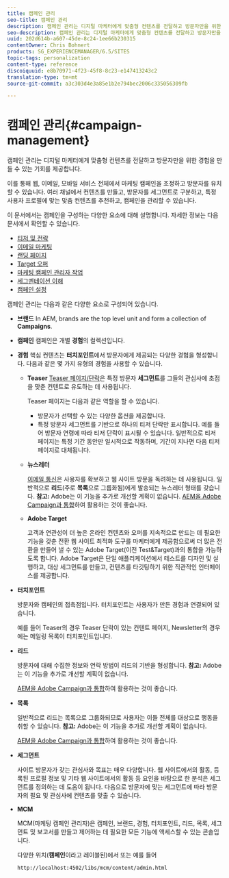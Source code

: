 ```yaml
---
title: 캠페인 관리
seo-title: 캠페인 관리
description: 캠페인 관리는 디지털 마케터에게 맞춤형 컨텐츠를 전달하고 방문자만을 위한 경험을 만들 수 있는 기회를 제공합니다. 이를 통해 웹, 이메일, 모바일 서비스 전체에서 마케팅 캠페인을 조정하고 방문자를 유치할 수 있습니다.
seo-description: 캠페인 관리는 디지털 마케터에게 맞춤형 컨텐츠를 전달하고 방문자만을 위한 경험을 만들 수 있는 기회를 제공합니다. 이를 통해 웹, 이메일, 모바일 서비스 전체에서 마케팅 캠페인을 조정하고 방문자를 유치할 수 있습니다.
uuid: 202d614b-a607-45de-8c24-1ee66b230315
contentOwner: Chris Bohnert
products: SG_EXPERIENCEMANAGER/6.5/SITES
topic-tags: personalization
content-type: reference
discoiquuid: e8b70971-4f23-45f8-8c23-e147413243c2
translation-type: tm+mt
source-git-commit: a3c303d4e3a85e1b2e794bec2006c335056309fb

---
```



# 캠페인 관리{#campaign-management}

캠페인 관리는 디지털 마케터에게 맞춤형 컨텐츠를 전달하고 방문자만을 위한 경험을 만들 수 있는 기회를 제공합니다.

이를 통해 웹, 이메일, 모바일 서비스 전체에서 마케팅 캠페인을 조정하고 방문자를 유치할 수 있습니다. 여러 채널에서 컨텐츠를 만들고, 방문자를 세그먼트로 구분하고, 특정 사용자 프로필에 맞는 맞춤 컨텐츠를 추천하고, 캠페인을 관리할 수 있습니다.

이 문서에서는 캠페인을 구성하는 다양한 요소에 대해 설명합니다. 자세한 정보는 다음 문서에서 확인할 수 있습니다.

* [티저 및 전략](/help/sites-classic-ui-authoring/classic-personalization-campaigns-teasers-strategy.md)
* [이메일 마케팅](/help/sites-classic-ui-authoring/classic-personalization-campaigns-email.md)
* [랜딩 페이지](/help/sites-classic-ui-authoring/classic-personalization-campaigns-landingpage.md)
* [Target 오퍼](/help/sites-classic-ui-authoring/classic-personalization-campaigns-target-offers.md)
* [마케팅 캠페인 관리자 작업](/help/sites-classic-ui-authoring/classic-personalization-campaigns-mktg-manager.md)
* [세그멘테이션 이해](/help/sites-classic-ui-authoring/classic-personalization-campaigns-segmentation.md)
* [캠페인 설정](/help/sites-classic-ui-authoring/classic-personalization-campaigns-setting-up-your.md)

캠페인 관리는 다음과 같은 다양한 요소로 구성되어 있습니다.

* **브랜드**
In AEM, brands are the top level unit and form a collection of **Campaigns**.

* **캠페인** 캠페인은 개별 **경험**&#x200B;의 컬렉션입니다.

* **경험** 핵심 컨텐츠는 **터치포인트**&#x200B;에서 방문자에게 제공되는 다양한 경험을 형성합니다. 다음과 같은 몇 가지 유형의 경험을 사용할 수 있습니다.

   * **Teaser**
      [Teaser 페이지/단락](#teasers)은 특정 방문자 **세그먼트**&#x200B;를 그들의 관심사에 초점을 맞춘 컨텐트로 유도하는 데 사용됩니다.

      Teaser 페이지는 다음과 같은 역할을 할 수 있습니다.

      * 방문자가 선택할 수 있는 다양한 옵션을 제공합니다.
      * 특정 방문자 세그먼트를 기반으로 하나의 티저 단락만 표시합니다. 예를 들어 방문자 연령에 따라 티저 단락이 표시될 수 있습니다.
      일반적으로 티저 페이지는 특정 기간 동안만 일시적으로 작동하며, 기간이 지나면 다음 티저 페이지로 대체됩니다.

   * **뉴스레터**

      [이메일 통신](#emailmarketing)은 사용자를 확보하고 웹 사이트 방문을 독려하는 데 사용됩니다. 일반적으로 **리드**(주로 **목록**&#x200B;으로 그룹화됨)에게 발송되는 뉴스레터 형태를 갖습니다. **참고:** Adobe는 이 기능을 추가로 개선할 계획이 없습니다. [AEM을 Adobe Campaign과 통합](/help/sites-administering/campaign.md)하여 활용하는 것이 좋습니다.

   * **Adobe Target**

      고객과 연관성이 더 높은 온라인 컨텐츠와 오퍼를 지속적으로 만드는 데 필요한 기능을 갖춘 전환 웹 사이트 최적화 도구를 마케터에게 제공함으로써 더 많은 전환을 만들어 낼 수 있는 Adobe Target(이전 Test&amp;Target)과의 통합을 가능하도록 합니다. Adobe Target은 단일 애플리케이션에서 테스트를 디자인 및 실행하고, 대상 세그먼트를 만들고, 컨텐츠를 타깃팅하기 위한 직관적인 인터페이스를 제공합니다.


* **터치포인트**

   방문자와 캠페인의 접촉점입니다. 터치포인트는 사용자가 만든 경험과 연결되어 있습니다.

   예를 들어 Teaser의 경우 Teaser 단락이 있는 컨텐트 페이지, Newsletter의 경우에는 메일링 목록이 터치포인트입니다.

* **리드**

   방문자에 대해 수집한 정보와 연락 방법이 리드의 기반을 형성합니다. **참고:** Adobe는 이 기능을 추가로 개선할 계획이 없습니다.

   [AEM을 Adobe Campaign과 통합](/help/sites-administering/campaign.md)하여 활용하는 것이 좋습니다.

* **목록**

   일반적으로 리드는 목록으로 그룹화되므로 사용자는 이들 전체를 대상으로 행동을 취할 수 있습니다. **참고:** Adobe는 이 기능을 추가로 개선할 계획이 없습니다.

   [AEM을 Adobe Campaign과 통합](/help/sites-administering/campaign.md)하여 활용하는 것이 좋습니다.

* **세그먼트**

   사이트 방문자가 갖는 관심사와 목표는 매우 다양합니다. 웹 사이트에서의 활동, 등록된 프로필 정보 및 기타 웹 사이트에서의 활동 등 요인을 바탕으로 한 분석은 세그먼트를 정의하는 데 도움이 됩니다. 다음으로 방문자에 맞는 세그먼트에 따라 방문자의 필요 및 관심사에 컨텐츠를 맞출 수 있습니다.

* **MCM**

   MCM(마케팅 캠페인 관리자)은 캠페인, 브랜드, 경험, 터치포인트, 리드, 목록, 세그먼트 및 보고서를 만들고 제어하는 데 필요한 모든 기능에 액세스할 수 있는 콘솔입니다.

   다양한 위치(**캠페인**&#x200B;이라고 레이블된)에서 또는 예를 들어

   `http://localhost:4502/libs/mcm/content/admin.html`

